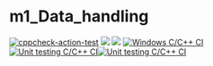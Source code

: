 # m1_Data_handling
[![cppcheck-action-test](https://github.com/SitalRoul25/m1_Data_handling/actions/workflows/c-cpp.yml/badge.svg)](https://github.com/SitalRoul25/m1_Data_handling/actions/workflows/c-cpp.yml)
![](https://api.codiga.io/project/29841/score/svg)
![](https://api.codiga.io/project/29841/status/svg)
[![Windows C/C++ CI](https://github.com/SitalRoul25/m1_Data_handling/actions/workflows/Windows_C_CPP.yml/badge.svg)](https://github.com/SitalRoul25/m1_Data_handling/actions/workflows/Windows_C_CPP.yml)
[![Unit testing C/C++ CI](https://github.com/SitalRoul25/m1_Data_handling/actions/workflows/unity.yml/badge.svg)](https://github.com/SitalRoul25/m1_Data_handling/actions/workflows/unity.yml)[![Unit testing C/C++ CI](https://github.com/SitalRoul25/m1_Data_handling/actions/workflows/unity.yml/badge.svg)](https://github.com/SitalRoul25/m1_Data_handling/actions/workflows/unity.yml)
